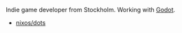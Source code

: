 Indie game developer from Stockholm. Working with [Godot](https://github.com/godotengine/godot).

* [nixos/dots](https://github.com/mdlsvensson/nixos-svensson)

